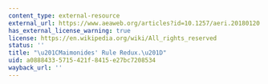 ```yaml
---
content_type: external-resource
external_url: https://www.aeaweb.org/articles?id=10.1257/aeri.20180120
has_external_license_warning: true
license: https://en.wikipedia.org/wiki/All_rights_reserved
status: ''
title: "\u201CMaimonides' Rule Redux.\u201D"
uid: a0888433-5715-421f-8415-e27bc7208534
wayback_url: ''
---
```

